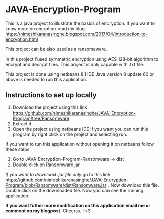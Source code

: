 # JAVA-Encryption-Program


This is a java project to illustrate the basics of encryption.
If you want to know more on encrption read my blog https://nimeshikaranasinghe.blogspot.com/2017/04/introduction-to-encryption.html

This project can be also used as a ransomeware.

In this project I'used symmetric encryption using AES 128-bit algorithm to encrypt and decrypt files. 
This project is only capable with .txt file.

This project is done using netbeans 8.1 IDE 
Java version 8 update 60 or above is needed to run this application.

Instructions to set up locally
-------------------------------

1. Download the project using this link https://github.com/nimeshikaranasinghe/JAVA-Encryption-Program/tree/Ransomware
2. Extract it
3. Open the project using netbeans IDE
If you want you can run this program by right click on the project and selecting run.

If you want to run this application without opening it on netbeans follow these steps.
1. Go to JAVA-Encryption-Program-Ransomware -> dist 
2. Double click on Ransomware.jar 

*If you want to download .jar file only* go to this link https://github.com/nimeshikaranasinghe/JAVA-Encryption-Program/blob/Ransomware/dist/Ransomware.jar . Now download this file. Double click on the downloaded file. Now you can see the running application.


****If you want futher more modification on this application email me or comment on my blogpost.****
Cheerss..! <3


